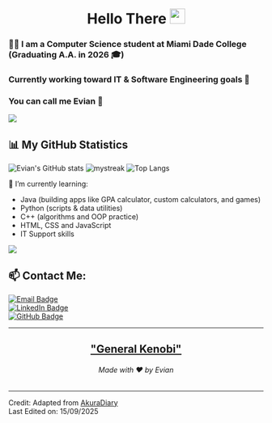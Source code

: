 <h1 align="center">Hello There <img src="https://github.com/souvikguria98/souvikguria98/blob/master/Hi.gif" width="30"> </h1>

### 👨‍💻 I am a Computer Science student at Miami Dade College (Graduating A.A. in 2026 🎓)

### Currently working toward IT & Software Engineering goals 🚀
### You can call me **Evian** 👋

<a href="https://www.youtube.com/watch?v=dQw4w9WgXcQ"><img src="https://user-images.githubusercontent.com/73097560/115834477-dbab4500-a447-11eb-908a-139a6edaec5c.gif"></a>

## 📊 My GitHub Statistics
![Evian's GitHub stats](https://github-readme-stats.vercel.app/api?username=EvianEscobio&show_icons=true&theme=tokyonight)
<img src="https://github-readme-streak-stats.herokuapp.com/?user=EvianEscobio&theme=tokyonight" alt="mystreak"/>
![Top Langs](https://github-readme-stats.vercel.app/api/top-langs/?username=EvianEscobio&theme=tokyonight&layout=compact)

🌱 I’m currently learning:
- Java (building apps like GPA calculator, custom calculators, and games)
- Python (scripts & data utilities)
- C++ (algorithms and OOP practice)
- HTML, CSS and JavaScript
- IT Support skills 

<a href="https://www.youtube.com/watch?v=dQw4w9WgXcQ"><img src="https://user-images.githubusercontent.com/73097560/115834477-dbab4500-a447-11eb-908a-139a6edaec5c.gif"></a>

## 📫 Contact Me:
[![Email Badge](https://img.shields.io/badge/-evianescobio@outlook.com-blue?style=flat-roundedrectangle&logo=Microsoft-Outlook&logoColor=white&link=mailto:evianescobio@outlook.com)](mailto:evianescobio@outlook.com)  
[![LinkedIn Badge](https://img.shields.io/badge/-Evian_Escobio-blue?style=flat-roundedrectangle&logo=Linkedin&logoColor=white&link=https://www.linkedin.com/in/evian-escobio/)](https://www.linkedin.com/in/evian-escobio/)  
[![GitHub Badge](https://img.shields.io/badge/-EvianEscobio-181717?style=flat-roundedrectangle&logo=github&logoColor=white&link=https://github.com/evianescobio)](https://github.com/evianescobio)

---

<h2 align="center"><a href="https://youtu.be/frszEJb0aOo?t=4">"General Kenobi"</a></h2>
<h6 align="center">Made with ❤️ by Evian</h6>

------
Credit: Adapted from [AkuraDiary](https://github.com/AkuraDiary)  
Last Edited on: 15/09/2025
